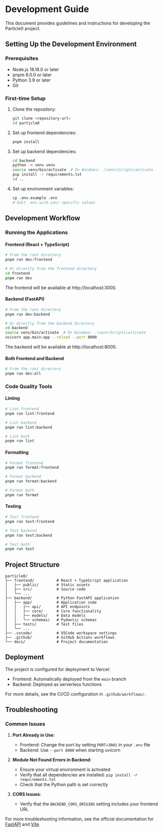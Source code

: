 # Development Guide

This document provides guidelines and instructions for developing the Particle0 project.

## Setting Up the Development Environment

### Prerequisites

- Node.js 18.18.0 or later
- pnpm 8.0.0 or later
- Python 3.9 or later
- Git

### First-time Setup

1. Clone the repository:

   ```bash
   git clone <repository-url>
   cd particle0
   ```

2. Set up frontend dependencies:

   ```bash
   pnpm install
   ```

3. Set up backend dependencies:

   ```bash
   cd backend
   python -m venv venv
   source venv/bin/activate  # On Windows: .\venv\Scripts\activate
   pip install -r requirements.txt
   cd ..
   ```

4. Set up environment variables:
   ```bash
   cp .env.example .env
   # Edit .env with your specific values
   ```

## Development Workflow

### Running the Applications

#### Frontend (React + TypeScript)

```bash
# From the root directory
pnpm run dev:frontend

# Or directly from the frontend directory
cd frontend
pnpm run dev
```

The frontend will be available at http://localhost:3000.

#### Backend (FastAPI)

```bash
# From the root directory
pnpm run dev:backend

# Or directly from the backend directory
cd backend
source venv/bin/activate  # On Windows: .\venv\Scripts\activate
uvicorn app.main:app --reload --port 8000
```

The backend will be available at http://localhost:8000.

#### Both Frontend and Backend

```bash
# From the root directory
pnpm run dev:all
```

### Code Quality Tools

#### Linting

```bash
# Lint frontend
pnpm run lint:frontend

# Lint backend
pnpm run lint:backend

# Lint both
pnpm run lint
```

#### Formatting

```bash
# Format frontend
pnpm run format:frontend

# Format backend
pnpm run format:backend

# Format both
pnpm run format
```

#### Testing

```bash
# Test frontend
pnpm run test:frontend

# Test backend
pnpm run test:backend

# Test both
pnpm run test
```

## Project Structure

```
particle0/
├── frontend/          # React + TypeScript application
│   ├── public/        # Static assets
│   ├── src/           # Source code
│   └── ...
├── backend/           # Python FastAPI application
│   ├── app/           # Application code
│   │   ├── api/       # API endpoints
│   │   ├── core/      # Core functionality
│   │   ├── models/    # Data models
│   │   └── schemas/   # Pydantic schemas
│   ├── tests/         # Test files
│   └── ...
├── .vscode/           # VSCode workspace settings
├── .github/           # GitHub Actions workflows
└── docs/              # Project documentation
```

## Deployment

The project is configured for deployment to Vercel:

- Frontend: Automatically deployed from the `main` branch
- Backend: Deployed as serverless functions

For more details, see the CI/CD configuration in `.github/workflows/`.

## Troubleshooting

### Common Issues

1. **Port Already in Use**:

   - Frontend: Change the port by setting `PORT=3001` in your `.env` file
   - Backend: Use `--port 8000` when starting uvicorn

2. **Module Not Found Errors in Backend**:

   - Ensure your virtual environment is activated
   - Verify that all dependencies are installed: `pip install -r requirements.txt`
   - Check that the Python path is set correctly

3. **CORS Issues**:
   - Verify that the `BACKEND_CORS_ORIGINS` setting includes your frontend URL

For more troubleshooting information, see the official documentation for [FastAPI](https://fastapi.tiangolo.com/) and [Vite](https://vitejs.dev/).
